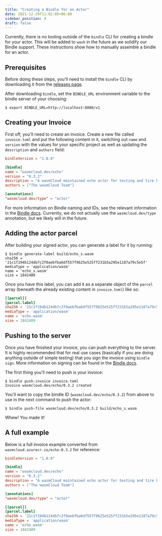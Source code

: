 ```yaml
---
title: "Creating a Bindle for an Actor"
date: 2021-12-29T11:02:05+06:00
sidebar_position: 4
draft: false
---
```


Currently, there is no tooling outside of the `bindle` CLI for creating a bindle for your actor.
This will be added to `wash` in the future as we solidify our Bindle support. These instructions
show how to manually assemble a bindle for an actor.

## Prerequisites

Before doing these steps, you'll need to install the `bindle` CLI by downloading it from the
[releases page](https://github.com/deislabs/bindle/releases).

After downloading `bindle`, set the `BINDLE_URL` environment variable to the bindle server of your
choosing:

```console
$ export BINDLE_URL=http://localhost:8080/v1
```

## Creating your Invoice

First off, you'll need to create an invoice. Create a new file called `invoice.toml` and put the
following content in it, switching out `name` and `version` with the values for your specific
project as well as updating the `description` and `authors` field:

```toml
bindleVersion = "1.0.0"

[bindle]
name = "wasmcloud.dev/echo"
version = "0.3.2"
description = "A wasmCloud maintained echo actor for testing and tire kicking"
authors = ["The wasmCloud Team"]

[annotations]
"wasmcloud.dev/type" = "actor"
```

For more information on Bindle naming and IDs, see the relevant information in the [Bindle
docs](https://github.com/deislabs/bindle/blob/main/docs/reference-spec.md#bindle-name-and-version).
Currently, we do not actually use the `wasmcloud.dev/type` annotation, but we likely will in the
future.

## Adding the actor parcel

After building your signed actor, you can generate a label for it by running:

```console
$ bindle generate-label build/echo_s.wasm
sha256 = '21c1f194b124db7c2f0aebfba6df557f9625e525ff231b5a295e1187a79c5e5f'
mediaType = 'application/wasm'
name = 'echo_s.wasm'
size = 1842409
```

Once you have this label, you can add it as a separate object of the `parcel` array (beneath the
already existing content in `invoice.toml`) like so:

```toml
[[parcel]]
[parcel.label]
sha256 = '21c1f194b124db7c2f0aebfba6df557f9625e525ff231b5a295e1187a79c5e5f'
mediaType = 'application/wasm'
name = 'echo.wasm'
size = 1842409
```

## Pushing to the server

Once you have finished your invoice, you can push everything to the server. It is highly recommended
that for real use cases (basically if you are doing anything outside of simple testing) that you
sign the invoice using `bindle sign`. More information on signing can be found in the [Bindle
docs](https://github.com/deislabs/bindle/blob/main/docs/signing-spec.md).

The first thing you'll need to push is your invoice:

```console
$ bindle push-invoice invoice.toml
Invoice wasmcloud.dev/echo/0.3.2 created
```

You'll want to copy the bindle ID (`wasmcloud.dev/echo/0.3.2`) from above to use in the next command
to push the actor:

```console
$ bindle push-file wasmcloud.dev/echo/0.3.2 build/echo_s.wasm
```

Whew! You made it!

## A full example

Below is a full invoice example converted from `wasmcloud.azurecr.io/echo:0.3.2` for reference:

```toml
bindleVersion = "1.0.0"

[bindle]
name = "wasmcloud.dev/echo"
version = "0.3.2"
description = "A wasmCloud maintained echo actor for testing and tire kicking"
authors = ["The wasmCloud Team"]

[annotations]
"wasmcloud.dev/type" = "actor"

[[parcel]]
[parcel.label]
sha256 = '21c1f194b124db7c2f0aebfba6df557f9625e525ff231b5a295e1187a79c5e5f'
mediaType = 'application/wasm'
name = 'echo.wasm'
size = 1842409
```
